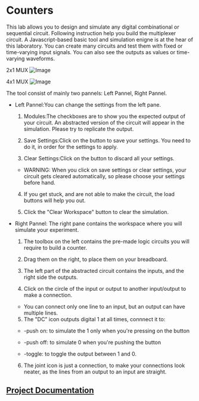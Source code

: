 # Counters

This lab allows you to design and simulate any digital combinational or sequential circuit. Following instruction help you build the multiplexer circuit. A Javascript-based basic tool and simulation enigne is at the hear of this laboratory. You can create many circuits and test them with fixed or time-varying input signals. You can also see the outputs as values or time-varying waveforms.

2x1 MUX
![Image](https://github.com/gauravggg21/digital-logic-design-iiith/blob/master/SRIP/Codes/images/mux2.png?raw=true)

4x1 MUX
![Image](https://github.com/gauravggg21/digital-logic-design-iiith/blob/master/SRIP/Codes/images/mux4.png?raw=true)

The tool consist of mainly two pannels: Left Pannel, Right Pannel.

* Left Pannel:You can change the settings from the left pane.

	1. Modules:The checkboxes are to show you the expected output of your circuit. An abstracted version of the circuit will appear in the simulation. Please try to replicate the output.

	2. Save Settings:Click on the button to save your settings. You need to do it, in order for the settings to apply.

	3. Clear Settings:Click on the button to discard all your settings.

	* WARNING: When you click on save settings or clear settings, your circuit gets cleared automatically, so please choose your settings before hand.
	4. If you get stuck, and are not able to make the circuit, the load buttons will help you out.

	5. Click the "Clear Workspace" button to clear the simulation.

* Right Pannel: The right pane contains the workspace where you will simulate your experiment.

	1. The toolbox on the left contains the pre-made logic circuits you will require to build a counter.

	2. Drag them on the right, to place them on your breadboard.

	3. The left part of the abstracted circuit contains the inputs, and the right side the outputs.

	4. Click on the circle of the input or output to another input/output to make a connection.

	* You can connect only one line to an input, but an output can have multiple lines.

	5. The "DC" icon outputs digital 1 at all times, connnect it to:

	* -push on: to simulate the 1 only when you're pressing on the button

	* -push off: to simulate 0 when you're pushing the button

	* -toggle: to toggle the output between 1 and 0.

	6. The joint icon is just a connection, to make your connections look neater, as the lines from an output to an input are straight.

## [Project Documentation](https://gist.github.com/gauravggg21/5a2b0c0fd7e35f624b74854cb1a92cec)